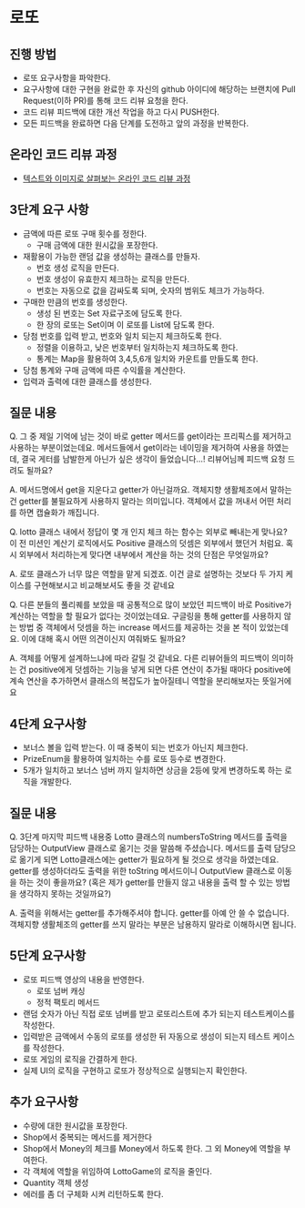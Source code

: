 # 로또
## 진행 방법
* 로또 요구사항을 파악한다.
* 요구사항에 대한 구현을 완료한 후 자신의 github 아이디에 해당하는 브랜치에 Pull Request(이하 PR)를 통해 코드 리뷰 요청을 한다.
* 코드 리뷰 피드백에 대한 개선 작업을 하고 다시 PUSH한다.
* 모든 피드백을 완료하면 다음 단계를 도전하고 앞의 과정을 반복한다.

## 온라인 코드 리뷰 과정
* [텍스트와 이미지로 살펴보는 온라인 코드 리뷰 과정](https://github.com/next-step/nextstep-docs/tree/master/codereview)

## 3단계 요구 사항

* 금액에 따른 로또 구매 횟수를 정한다.
  * 구매 금액에 대한 원시값을 포장한다.
* 재활용이 가능한 랜덤 값을 생성하는 클래스를 만들자.
  * 번호 생성 로직을 만든다.
  * 번호 생성이 유효한지 체크하는 로직을 만든다.
  * 번호는 자동으로 값을 감싸도록 되며, 숫자의 범위도 체크가 가능하다.
* 구매한 만큼의 번호를 생성한다.
  * 생성 된 번호는 Set 자료구조에 담도록 한다.
  * 한 장의 로또는 Set이며 이 로또를 List에 담도록 한다.
* 당첨 번호를 입력 받고, 번호와 일치 되는지 체크하도록 한다.
  * 정렬을 이용하고, 낮은 번호부터 일치하는지 체크하도록 한다.
  * 통계는 Map을 활용하여 3,4,5,6개 일치와 카운트를 만들도록 한다.
* 당첨 통계와 구매 금액에 따른 수익률을 계산한다.
* 입력과 출력에 대한 클래스를 생성한다.

## 질문 내용

Q. 그 중 제일 기억에 남는 것이 바로 getter 메서드를 get이라는 프리픽스를 제거하고 사용하는 부분이었는데요. 메서드들에서 get이라는 네이밍을 제거하여 사용을 하였는데, 결국 게터를 남발한게 아닌가 싶은 생각이 들었습니다…! 리뷰어님께 피드백 요청 드려도 될까요?

A.
메서드명에서 get을 지운다고 getter가 아닌걸까요.
객체지향 생활체조에서 말하는 건 getter를 불필요하게 사용하지 말라는 의미입니다.
객체에서 값을 꺼내서 어떤 처리를 하면 캡슐화가 깨집니다.

Q.
lotto 클래스 내에서 정답이 몇 개 인지 체크 하는 함수는 외부로 빼내는게 맞나요? 이 전 미션인 계산기 로직에서도 Positive 클래스의 덧셈은 외부에서 했던거 처럼요. 혹시 외부에서 처리하는게 맞다면 내부에서 계산을 하는 것의 단점은 무엇일까요?

A.
로또 클래스가 너무 많은 역할을 맡게 되겠죠. 이건 글로 설명하는 것보다 두 가지 케이스를 구현해보시고 비교해보셔도 좋을 것 같네요

Q.
다른 분들의 풀리퀘를 보았을 때 공통적으로 많이 보았던 피드백이 바로 Positive가 계산하는 역할을 할 필요가 없다는 것이었는데요. 구글링을 통해 getter를 사용하지 않는 방법 중 객체에서 덧셈을 하는 increase 메서드를 제공하는 것을 본 적이 있었는데요. 이에 대해 혹시 어떤 의견이신지 여줘봐도 될까요?

A.
객체를 어떻게 설계하느냐에 따라 갈릴 것 같네요. 다른 리뷰어들의 피드백이 의미하는 건 positive에게 덧셈하는 기능을 넣게 되면 다른 연산이 추가될 때마다 positive에 계속 연산을 추가하면서 클래스의 복잡도가 높아질테니 역할을 분리해보자는 뜻일거에요

## 4단계 요구사항
* 보너스 볼을 입력 받는다. 이 때 중복이 되는 번호가 아닌지 체크한다.
* PrizeEnum을 활용하여 일치하는 수를 로또 등수로 변경한다.
* 5개가 일치하고 보너스 넘버 까지 일치하면 상금을 2등에 맞게 변경하도록 하는 로직을 개발한다.


## 질문 내용

Q. 3단계 마지막 피드백 내용중  Lotto 클래스의 numbersToString 메서드를 출력을 담당하는 OutputView 클래스로 옮기는 것을 말씀해 주셨습니다. 메서드를 출력 담당으로 옮기게 되면 Lotto클래스에는 getter가 필요하게 될 것으로 생각을 하였는데요. getter를 생성하더라도 출력을 위한 toString 메서드이니 OutputView 클래스로 이동을 하는 것이 좋을까요? (혹은 제가 getter를 만들지 않고 내용을 출력 할 수 있는 방법을 생각하지 못하는 것일까요?)

A. 출력을 위해서는 getter를 추가해주셔야 합니다. getter를 아예 안 쓸 수 없습니다. 객체지향 생활체조의 getter를 쓰지 말라는 부분은 남용하지 말라로 이해하시면 됩니다.


## 5단계 요구사항

* 로또 피드백 영상의 내용을 반영한다.
  * 로또 넘버 캐싱
  * 정적 팩토리 메서드
* 랜덤 숫자가 아닌 직접 로또 넘버를 받고 로또리스트에 추가 되는지 테스트케이스를 작성한다.
* 입력받은 금액에서 수동의 로또를 생성한 뒤 자동으로 생성이 되는지 테스트 케이스를 작성한다.
* 로또 게임의 로직을 간결하게 한다. 
* 실제 UI의 로직을 구현하고 로또가 정상적으로 실행되는지 확인한다.

## 추가 요구사항

* 수량에 대한 원시값을 포장한다.
* Shop에서 중복되는 메서드를 제거한다
* Shop에서 Money의 체크를 Money에서 하도록 한다. 그 외 Money에 역할을 부여한다.
* 각 객체에 역할을 위임하여 LottoGame의 로직을 줄인다.
* Quantity 객체 생성
* 에러를 좀 더 구체화 시켜 리턴하도록 한다.